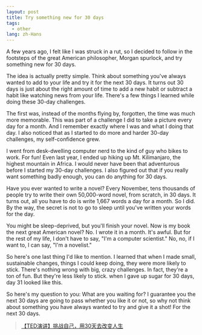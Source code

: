 ```yaml
---
layout: post
title: Try something new for 30 days
tags:
  - other
lang: zh-Hans
---
```



<!--more-->

A few years ago, I felt like I was struck in a rut, so I decided to follow in the footsteps of the great American philosopher, Morgan spurlock, and try something new for 30 days. 

The idea is actually pretty simple. Think about something you've always wanted to add to your life and try it for the next 30 days. It turns out 30 days is just about the right amount of time to add a new habit or subtract a habit like watching news from your life. There's a few things I learned while doing these 30-day challenges.  

The first was, instead of the months flying by, forgotten, the time was much more memorable. This was part of a challenge I did to take a picture every day for a month. And I remember exactly where I was and what I doing that day. I also noticed that as I started to do more and harder 30-day challenges, my self-confidence grew.   

I went from desk-dwelling computer nerd to the kind of guy who bikes to work. For fun! Even last year, I ended up hiking up Mt. Kilimanjaro, the highest mountain in Africa. I would never have been that adventurous before I started my 30-day challenges. I also figured out that if you really want something badly enough, you can do anything for 30 days.   

Have you ever wanted to write a novel? Every November, tens thousands of people try to write their own 50,000-word novel, from scratch, in 30 days. It turns out, all you have to do is write 1,667 words a day for a month. So I did. By the way, the secret is not to go to sleep until you've written your words for the day. 

You might be sleep-deprived, but you'll finish your novel. Now is my book the next great American novel? No. I wrote it in a month. It's awful. But for the rest of my life, I don't have to say, "I'm a computer scientist." No, no, if I want to, I can say, "I'm a novelist."   

So here's one last thing I'd like to mention. I learned that when I made small, sustainable changes, things I could keep doing, they were more likely to stick. There's nothing wrong with big, crazy challenges. In fact, they're a ton of fun. But they're less likely to stick. when I gave up sugar for 30 days, day 31 looked like this. 

So here's my question to you: What are you waiting for? I guarantee you the next 30 days are going to pass whether you like it or not, so why not think about something you have always wanted to try and give it a shot! For the next 30 days.

> [【TED演讲】挑战自己，用30天去改变人生](https://www.bilibili.com/video/av17929788)